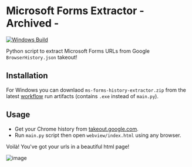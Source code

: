 # Microsoft Forms Extractor - Archived -

[![Windows Build](https://github.com/hadialqattan/ms-forms-history-extractor/actions/workflows/win-build.yml/badge.svg)](https://github.com/hadialqattan/ms-forms-history-extractor/actions/workflows/win-build.yml)

Python script to extract Microsoft Forms URLs from Google `BrowserHistory.json` takeout!

## Installation

For Windows you can downlaod `ms-forms-history-extractor.zip` from the latest [workflow](https://github.com/hadialqattan/ms-forms-history-extractor/actions/workflows/win-build.yml) run artifacts (contains `.exe` instead of `main.py`).

## Usage

- Get your Chrome history from [takeout.google.com](https://takeout.google.com/).
- Run `main.py` script then open `webview/index.html` using any browser.

Voilà! You've got your urls in a beautiful html page!

![image](https://user-images.githubusercontent.com/50833881/114320944-26ac8a80-9b21-11eb-9624-823a28b30093.png)
